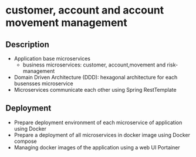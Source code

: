 # customer, account and account movement management
## Description
- Application base microservices
    - business microservices: customer, account,movement and risk-management 
- Domain Driven Architecture (DDD): hexagonal architecture for each busensses microservice
- Microservices communicate each other using Spring RestTemplate

## Deployment
- Prepare deployment environment of each microservice of application using Docker
- Prepare a deployment of all microservices in docker image using Docker compose
- Managing docker images of the application using a web UI Portainer

